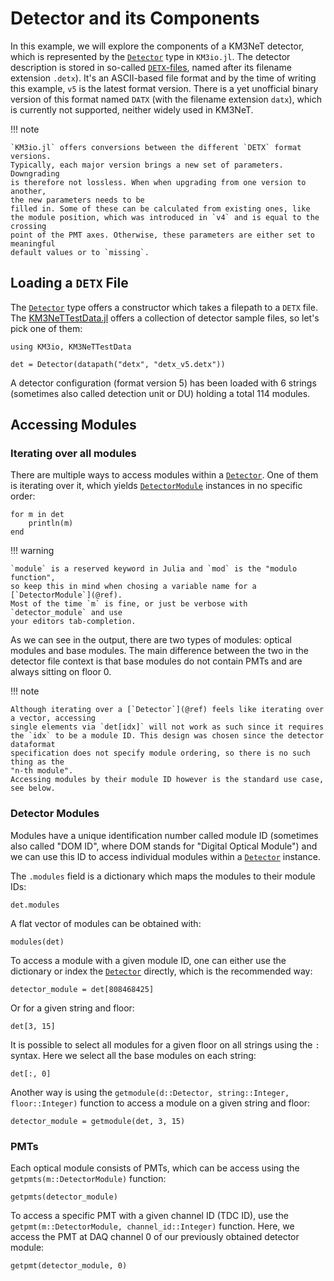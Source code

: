 # Detector and its Components

In this example, we will explore the components of a KM3NeT detector, which is
represented by the [`Detector`](@ref) type in `KM3io.jl`. The detector
description is stored in so-called
[`DETX`-files](https://wiki.km3net.de/index.php/Dataformats#Detector_Description_.28.detx_and_.datx.29),
named after its filename extension `.detx`). It's an ASCII-based file format and
by the time of writing this example, `v5` is the latest format version. There is
a yet unofficial binary version of this format named `DATX` (with the filename
extension `datx`), which is currently not supported, neither widely used in
KM3NeT.

!!! note

    `KM3io.jl` offers conversions between the different `DETX` format versions.
    Typically, each major version brings a new set of parameters. Downgrading
    is therefore not lossless. When when upgrading from one version to another,
    the new parameters needs to be
    filled in. Some of these can be calculated from existing ones, like
    the module position, which was introduced in `v4` and is equal to the crossing
    point of the PMT axes. Otherwise, these parameters are either set to meaningful
    default values or to `missing`.
    
## Loading a `DETX` File

The [`Detector`](@ref) type offers a constructor which takes a filepath to a `DETX`
file. The [KM3NeTTestData.jl](https://git.km3net.de/km3py/km3net-testdata)
offers a collection of detector sample files, so let's pick one of them:

```@example 1
using KM3io, KM3NeTTestData

det = Detector(datapath("detx", "detx_v5.detx"))
```

A detector configuration (format version 5) has been loaded with 6 strings
(sometimes also called detection unit or DU) holding a total 114 modules.

## Accessing Modules

### Iterating over all modules

There are multiple ways to access modules within a [`Detector`](@ref). One of
them is iterating over it, which yields [`DetectorModule`](@ref) instances in no
specific order:

```@example 1
for m in det
    println(m)
end
```

!!! warning

    `module` is a reserved keyword in Julia and `mod` is the "modulo function",
    so keep this in mind when chosing a variable name for a [`DetectorModule`](@ref).
    Most of the time `m` is fine, or just be verbose with `detector_module` and use
    your editors tab-completion.

As we can see in the output, there are two types of modules: optical modules and
base modules. The main difference between the two in the detector file context
is that base modules do not contain PMTs and are always sitting on floor 0.

!!! note

    Although iterating over a [`Detector`](@ref) feels like iterating over a vector, accessing
    single elements via `det[idx]` will not work as such since it requires
    the `idx` to be a module ID. This design was chosen since the detector dataformat
    specification does not specify module ordering, so there is no such thing as the
    "n-th module".
    Accessing modules by their module ID however is the standard use case, see below.

### Detector Modules

Modules have a unique identification number called module ID (sometimes also
called "DOM ID", where DOM stands for "Digital Optical Module") and we can use
this ID to access individual modules within a [`Detector`](@ref) instance.

The `.modules` field is a dictionary which maps the modules to their module IDs:

```@example 1
det.modules
```

A flat vector of modules can be obtained with:

```@example 1
modules(det)
```

To access a module with a given module ID, one can either use the dictionary or
index the [`Detector`](@ref) directly, which is the recommended way:

```@example 1
detector_module = det[808468425]
```

Or for a given string and floor:

```@example 1
det[3, 15]
```

It is possible to select all modules for a given floor on all strings using  the `:` syntax. Here
we select all the base modules on each string:

```@example 1
det[:, 0]
```

Another way is using the `getmodule(d::Detector, string::Integer, floor::Integer)` function
to access a module on a given string and floor:

```@example 1
detector_module = getmodule(det, 3, 15)
```

### PMTs

Each optical module consists of PMTs, which can be access using the `getpmts(m::DetectorModule)` function:

```@example 1
getpmts(detector_module)
```

To access a specific PMT with a given channel ID (TDC ID), use the
`getpmt(m::DetectorModule, channel_id::Integer)` function. Here, we access the
PMT at DAQ channel 0 of our previously obtained detector module:


```@example 1
getpmt(detector_module, 0)
```
